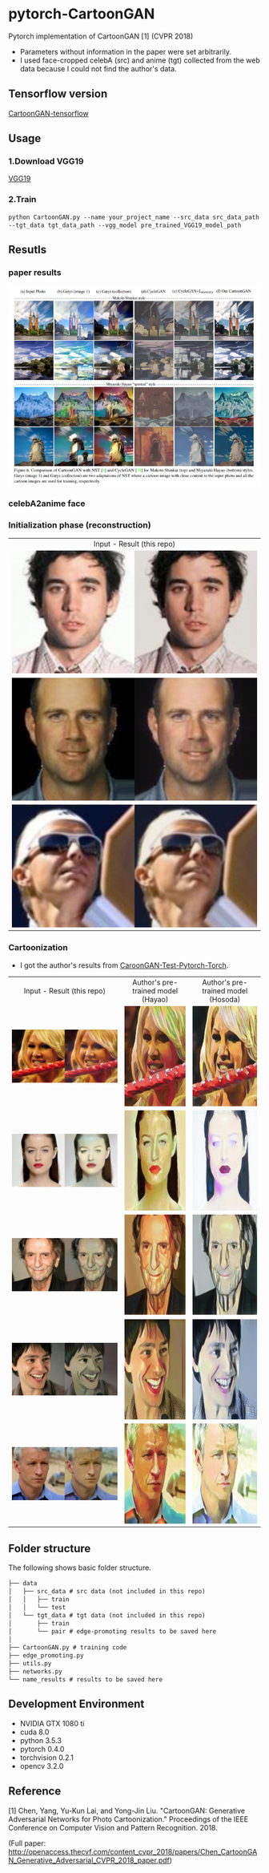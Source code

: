 # pytorch-CartoonGAN
Pytorch implementation of CartoonGAN [1] (CVPR 2018)
 * Parameters without information in the paper were set arbitrarily.
 * I used face-cropped celebA (src) and anime (tgt) collected from the web data because I could not find the author's data.
 
## Tensorflow version
[CartoonGAN-tensorflow](https://github.com/taki0112/CartoonGAN-Tensorflow)

## Usage
### 1.Download VGG19
[VGG19](https://download.pytorch.org/models/vgg19-dcbb9e9d.pth)
### 2.Train
```
python CartoonGAN.py --name your_project_name --src_data src_data_path --tgt_data tgt_data_path --vgg_model pre_trained_VGG19_model_path
```

## Resutls
### paper results
<img src = 'assets/paper_results.png'>

### celebA2anime face
### Initialization phase (reconstruction)
<table align='center'>
<tr align='center'>
<td> Input - Result (this repo) </td>
</tr>
<tr>
<td><img src = 'assets/Initialization_phase_result1.png'>
</tr>
<tr>
<td><img src = 'assets/Initialization_phase_result2.png'>
</tr>
<tr>
<td><img src = 'assets/Initialization_phase_result3.png'>
</tr>
</table>

### Cartoonization
* I got the author's results from [CaroonGAN-Test-Pytorch-Torch](https://github.com/Yijunmaverick/CartoonGAN-Test-Pytorch-Torch).
<table align='center'>
<tr align='center'>
<td> Input - Result (this repo) </td>
<td> Author's pre-trained model (Hayao) </td>
<td> Author's pre-trained model (Hosoda) </td>
</tr>
<tr>
<td><img src = 'assets/Cartoonization_result1.png'>
<td><img src = 'assets/00055_Hayao.jpg' height = '200px'>
<td><img src = 'assets/00055_Hosoda.jpg' height = '200px'>
</tr>
<tr>
<td><img src = 'assets/Cartoonization_result2.png'>
<td><img src = 'assets/00009_Hayao.jpg' height = '200px'>
<td><img src = 'assets/00009_Hosoda.jpg' height = '200px'>
</tr>
<tr>
<td><img src = 'assets/Cartoonization_result3.png'>
<td><img src = 'assets/00010_Hayao.jpg' height = '200px'>
<td><img src = 'assets/00010_Hosoda.jpg' height = '200px'>
</tr>
<tr>
<td><img src = 'assets/Cartoonization_result4.png'>
<td><img src = 'assets/00155_Hayao.jpg' height = '200px'>
<td><img src = 'assets/00155_Hosoda.jpg' height = '200px'>
</tr>
<tr>
<td><img src = 'assets/Cartoonization_result5.png'>
<td><img src = 'assets/00014_Hayao.jpg' height = '200px'>
<td><img src = 'assets/00014_Hosoda.jpg' height = '200px'>
</tr>
</table>


## Folder structure
The following shows basic folder structure.
```
├── data
│   ├── src_data # src data (not included in this repo)
│   │   ├── train 
│   │   └── test
│   └── tgt_data # tgt data (not included in this repo)
│       ├── train 
│       └── pair # edge-promoting results to be saved here
│
├── CartoonGAN.py # training code
├── edge_promoting.py
├── utils.py
├── networks.py
└── name_results # results to be saved here
```

## Development Environment

* NVIDIA GTX 1080 ti
* cuda 8.0
* python 3.5.3
* pytorch 0.4.0
* torchvision 0.2.1
* opencv 3.2.0

## Reference

[1] Chen, Yang, Yu-Kun Lai, and Yong-Jin Liu. "CartoonGAN: Generative Adversarial Networks for Photo Cartoonization." Proceedings of the IEEE Conference on Computer Vision and Pattern Recognition. 2018.

(Full paper: http://openaccess.thecvf.com/content_cvpr_2018/papers/Chen_CartoonGAN_Generative_Adversarial_CVPR_2018_paper.pdf)
